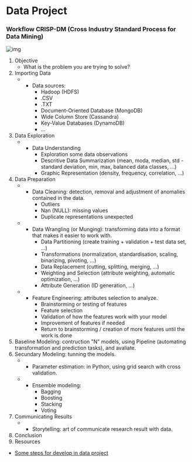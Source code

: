 # Data Project

### Workflow CRISP-DM (Cross Industry Standard Process for Data Mining)
![img](https://github.com/daniellj/DataScience/blob/master/DataProjectWorkflow/img/CRISP-DM_Process_Diagram.png)

1. Objective 
	- What is the problem you are trying to solve?
2. Importing Data 
	* - Data sources: 
		- Hadoop (HDFS)
		- .CSV
		- .TXT
		- Document-Oriented Database (MongoDB)
		- Wide Column Store (Cassandra)
		- Key-Value Databases (DynamoDB)
		- ...
3. Data Exploration
	* - Data Understanding
		- Exploration some data observations
		- Descritive Data Summarization (mean, moda, median, std - standard deviation, min, max, balanced data classes, ...)
		- Graphic Representation (density, frequency, correlation, ...)
4. Data Preparation
	* - Data Cleaning: detection, removal and adjustment of anomalies contained in the data.
		- Outliers
		- Nan (NULL): missing values
		- Duplicate representations unexpected
	* - Data Wrangling (or Munging): transforming data into a format that makes it easier to work with.
		- Data Partitioning (create training + validation + test data set, ...)
		- Transformations (normalization, standardisation, scaling, binarizing, pivoting, ...)
		- Data Replacement (cutting, splitting, merging, ...)
		- Weighting and Selection (attribute weighting, automatic optimization, ...)
		- Attribute Generation (ID generation, ...)
	* - Feature Engineering: attributes selection to analyze.
		- Brainstorming or testing of features
		- Feature selection
		- Validation of how the features work with your model
		- Improvement of features if needed
		- Return to brainstorming / creation of more features until the work is done
4. Baseline Modeling: contruction "N" models, using Pipeline (automating transformation and prediction tasks), and avaliate.
5. Secundary Modeling: tunning the models.
	* - Parameter estimation: in Python, using grid search with cross validation.
	* - Ensemble modeling:
		- Bagging
		- Boosting
		- Stacking
		- Voting
6. Communicating Results
	* - Storytelling: art of communicate research result with data.
7. Conclusion
8. Resources

* [Some steps for develop in data project](https://github.com/aakashtandel/misc_projects/blob/master/Data%20Science%20Workflow%20Project/Data%20Science%20Workflow.pdf)
